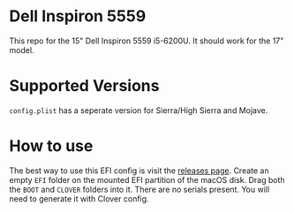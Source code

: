 # Dell Inspiron 5559

This repo for the 15" Dell Inspiron 5559 i5-6200U. It should work for the 17" model.

# Supported Versions

`config.plist` has a seperate version for Sierra/High Sierra and Mojave.

# How to use

The best way to use this EFI config is visit the [releases page](https://github.com/cbabb/dell-5559/releases). Create an empty `EFI` folder on the mounted EFI partition of the macOS disk. Drag both the `BOOT` and `CLOVER` folders into it. There are no serials present. You will need to generate it with Clover config.
